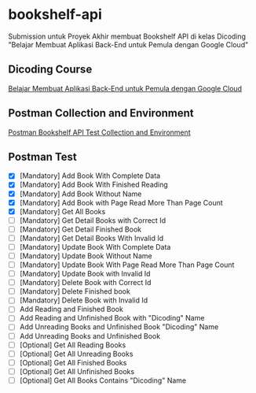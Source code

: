 # bookshelf-api

Submission untuk Proyek Akhir membuat Bookshelf API di kelas Dicoding "Belajar Membuat Aplikasi Back-End untuk Pemula dengan Google Cloud"

## Dicoding Course

[Belajar Membuat Aplikasi Back-End untuk Pemula dengan Google Cloud](https://www.dicoding.com/academies/342)

## Postman Collection and Environment

[Postman Bookshelf API Test Collection and Environment](https://github.com/dicodingacademy/a261-backend-pemula-labs/raw/099-shared-files/BookshelfAPITestCollectionAndEnvironment.zip)

## Postman Test

- [x] [Mandatory] Add Book With Complete Data
- [x] [Mandatory] Add Book With Finished Reading
- [x] [Mandatory] Add Book Without Name
- [x] [Mandatory] Add Book with Page Read More Than Page Count
- [x] [Mandatory] Get All Books
- [ ] [Mandatory] Get Detail Books with Correct Id
- [ ] [Mandatory] Get Detail Finished Book
- [ ] [Mandatory] Get Detail Books With Invalid Id
- [ ] [Mandatory] Update Book With Complete Data
- [ ] [Mandatory] Update Book Without Name
- [ ] [Mandatory] Update Book With Page Read More Than Page Count
- [ ] [Mandatory] Update Book with Invalid Id
- [ ] [Mandatory] Delete Book with Correct Id
- [ ] [Mandatory] Delete Finished book
- [ ] [Mandatory] Delete Book with Invalid Id
- [ ] Add Reading and Finished Book
- [ ] Add Reading and Unfinished Book with "Dicoding" Name
- [ ] Add Unreading Books and Unfinished Book "Dicoding" Name
- [ ] Add Unreading Books and Unfinished Book
- [ ] [Optional] Get All Reading Books
- [ ] [Optional] Get All Unreading Books
- [ ] [Optional] Get All Finished Books
- [ ] [Optional] Get All Unfinished Books
- [ ] [Optional] Get All Books Contains "Dicoding" Name
